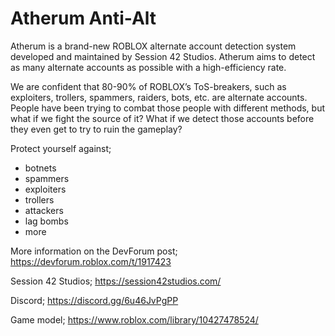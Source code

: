 # Atherum Anti-Alt

Atherum is a brand-new ROBLOX alternate account detection system developed and maintained by Session 42 Studios. Atherum aims to detect as many alternate accounts as possible with a high-efficiency rate.

We are confident that 80-90% of ROBLOX’s ToS-breakers, such as exploiters, trollers, spammers, raiders, bots, etc. are alternate accounts. People have been trying to combat those people with different methods, but what if we fight the source of it? What if we detect those accounts before they even get to try to ruin the gameplay?

Protect yourself against;

* botnets
* spammers
* exploiters
* trollers
* attackers
* lag bombs
* more


More information on the DevForum post; https://devforum.roblox.com/t/1917423

Session 42 Studios; https://session42studios.com/

Discord; https://discord.gg/6u46JvPgPP

Game model; https://www.roblox.com/library/10427478524/
